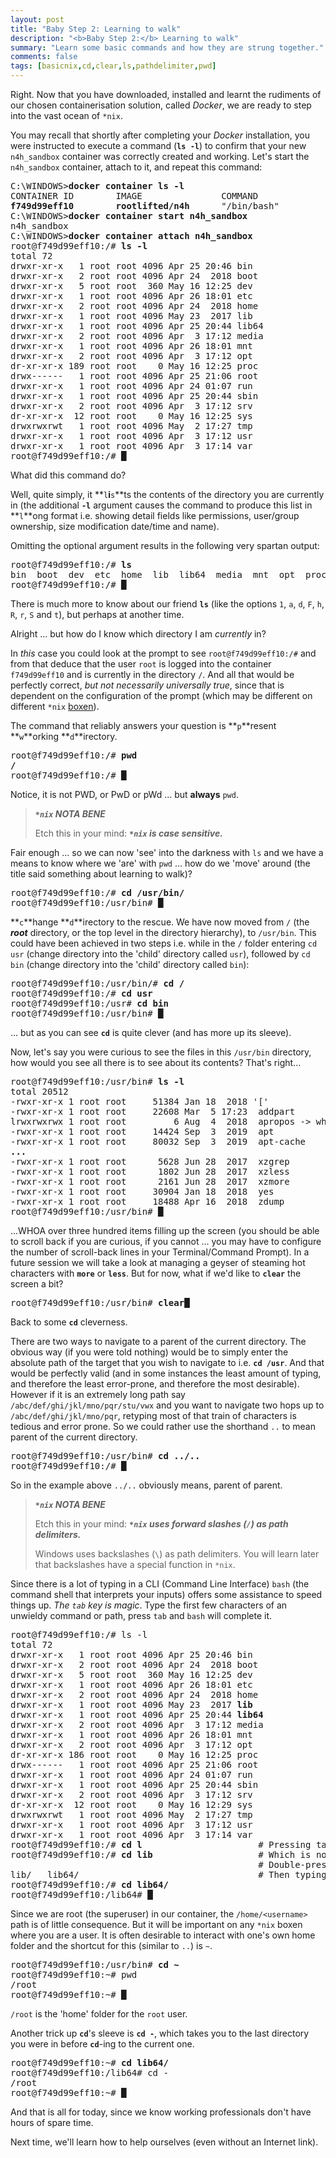 ```yaml
---
layout: post
title: "Baby Step 2: Learning to walk"
description: "<b>Baby Step 2:</b> Learning to walk"
summary: "Learn some basic commands and how they are strung together."
comments: false
tags: [basicnix,cd,clear,ls,pathdelimiter,pwd]
---
```


Right. Now that you have downloaded, installed and learnt the rudiments of our chosen containerisation solution, called *Docker*, we are ready to step into the vast ocean of `*nix`.

You may recall that shortly after completing your *Docker* installation, you were instructed to execute a command (**`ls -l`**) to confirm that your new `n4h_sandbox` container was correctly created and working. Let's start the `n4h_sandbox` container, attach to it, and repeat this command:
<pre>
C:\WINDOWS><b>docker container ls -l</b>
CONTAINER ID        IMAGE               COMMAND             CREATED             STATUS                   PORTS               NAMES
<b>f749d99eff10        rootlifted/n4h</b>      "/bin/bash"         2 weeks ago         Exited (0) 13 days ago                       <b>n4h_sandbox</b>
C:\WINDOWS><b>docker container start n4h_sandbox</b>
n4h_sandbox
C:\WINDOWS><b>docker container attach n4h_sandbox</b>
root@f749d99eff10:/# <b>ls -l</b>
total 72
drwxr-xr-x   1 root root 4096 Apr 25 20:46 bin
drwxr-xr-x   2 root root 4096 Apr 24  2018 boot
drwxr-xr-x   5 root root  360 May 16 12:25 dev
drwxr-xr-x   1 root root 4096 Apr 26 18:01 etc
drwxr-xr-x   2 root root 4096 Apr 24  2018 home
drwxr-xr-x   1 root root 4096 May 23  2017 lib
drwxr-xr-x   1 root root 4096 Apr 25 20:44 lib64
drwxr-xr-x   2 root root 4096 Apr  3 17:12 media
drwxr-xr-x   1 root root 4096 Apr 26 18:01 mnt
drwxr-xr-x   2 root root 4096 Apr  3 17:12 opt
dr-xr-xr-x 189 root root    0 May 16 12:25 proc
drwx------   1 root root 4096 Apr 25 21:06 root
drwxr-xr-x   1 root root 4096 Apr 24 01:07 run
drwxr-xr-x   1 root root 4096 Apr 25 20:44 sbin
drwxr-xr-x   2 root root 4096 Apr  3 17:12 srv
dr-xr-xr-x  12 root root    0 May 16 12:25 sys
drwxrwxrwt   1 root root 4096 May  2 17:27 tmp
drwxr-xr-x   1 root root 4096 Apr  3 17:12 usr
drwxr-xr-x   1 root root 4096 Apr  3 17:14 var
root@f749d99eff10:/# <b>&block;</b>
</pre>

What did this command do?

Well, quite simply, it **`l`**i**`s`**ts the contents of the directory you are currently in (the additional **`-l`** argument causes the command to produce this list in **`l`**ong format i.e. showing detail fields like permissions, user/group ownership, size modification date/time and name).

Omitting the optional argument results in the following very spartan output:
<pre>
root@f749d99eff10:/# <b>ls</b>
bin  boot  dev  etc  home  lib  lib64  media  mnt  opt  proc  root  run  sbin  srv  sys  tmp  usr  var
root@f749d99eff10:/# <b>&block;</b>
</pre>

There is much more to know about our friend **`ls`** (like the options `1`, `a`, `d`, `F`, `h`, `R`, `r`, `S` and `t`), but perhaps at another time.

Alright ... but how do I know which directory I am *currently* in?

In *this* case you could look at the prompt to see `root@f749d99eff10:/#` and from that deduce that the user `root` is logged into the container `f749d99eff10` and is currently in the directory `/`. And all that would be perfectly correct, *but not necessarily universally true*, since that is dependent on the configuration of the prompt (which may be different on different `*nix` [boxen](http://catb.org/jargon/html/B/boxen.html)).

The command that reliably answers your question is **`p`**resent **`w`**orking **`d`**irectory.
<pre>
root@f749d99eff10:/# <b>pwd</b>
<b>/</b>
root@f749d99eff10:/# <b>&block;</b>
</pre>

Notice, it is not PWD, or PwD or pWd ... but **always** `pwd`.

> ***`*nix` NOTA BENE***<br>
> 
> Etch this in your mind: ***`*nix` is case sensitive.***

Fair enough ... so we can now 'see' into the darkness with `ls` and we have a means to know where we 'are' with `pwd` ... how do we 'move' around (the title said something about learning to walk)?

<pre>
root@f749d99eff10:/# <b>cd /usr/bin/</b>
root@f749d99eff10:/usr/bin# <b>&block;</b>
</pre>

**`c`**hange **`d`**irectory to the rescue. We have now moved from `/` (the ***root*** directory, or the top level in the directory hierarchy), to `/usr/bin`. This could have been achieved in two steps i.e. while in the `/` folder entering `cd usr` (change directory into the 'child' directory called `usr`), followed by `cd bin` (change directory into the 'child' directory called `bin`):
<pre>
root@f749d99eff10:/usr/bin/# <b>cd /</b>
root@f749d99eff10:/# <b>cd usr</b>
root@f749d99eff10:/usr# <b>cd bin</b>
root@f749d99eff10:/usr/bin# <b>&block;</b>
</pre>
... but as you can see **`cd`** is quite clever (and has more up its sleeve).

Now, let's say you were curious to see the files in this `/usr/bin` directory, how would you see all there is to see about its contents? That's right...
<pre>
root@f749d99eff10:/usr/bin# <b>ls -l</b>
total 20512
-rwxr-xr-x 1 root root     51384 Jan 18  2018 '['
-rwxr-xr-x 1 root root     22608 Mar  5 17:23  addpart
lrwxrwxrwx 1 root root         6 Aug  4  2018  apropos -> whatis
-rwxr-xr-x 1 root root     14424 Sep  3  2019  apt
-rwxr-xr-x 1 root root     80032 Sep  3  2019  apt-cache
<b>...</b>
-rwxr-xr-x 1 root root      5628 Jun 28  2017  xzgrep
-rwxr-xr-x 1 root root      1802 Jun 28  2017  xzless
-rwxr-xr-x 1 root root      2161 Jun 28  2017  xzmore
-rwxr-xr-x 1 root root     30904 Jan 18  2018  yes
-rwxr-xr-x 1 root root     18488 Apr 16  2018  zdump
root@f749d99eff10:/usr/bin# <b>&block;</b>
</pre>
...WHOA over three hundred items filling up the screen (you should be able to scroll back if you are curious, if you cannot ... you may have to configure the number of scroll-back lines in your Terminal/Command Prompt).
In a future session we will take a look at managing a geyser of steaming hot characters with **`more`** or **`less`**. But for now, what if we'd like to **`clear`** the screen a bit?
<pre>
root@f749d99eff10:/usr/bin# <b>clear&block;</b>
</pre>
Back to some **`cd`** cleverness.

There are two ways to navigate to a parent of the current directory. The obvious way (if you were told nothing) would be to simply enter the absolute path of the target that you wish to navigate to i.e. **`cd /usr`**. And that would be perfectly valid (and in some instances the least amount of typing, and therefore the least error-prone, and therefore the most desirable). However if it is an extremely long path say `/abc/def/ghi/jkl/mno/pqr/stu/vwx` and you want to navigate two hops up to `/abc/def/ghi/jkl/mno/pqr`, retyping most of that train of characters is tedious and error prone. So we could rather use the shorthand `..` to mean parent of the current directory.
<pre>
root@f749d99eff10:/usr/bin# <b>cd ../..</b>
root@f749d99eff10:/# <b>&block;</b>
</pre>
So in the example above `../..` obviously means, parent of parent.

> ***`*nix` NOTA BENE***<br>
> 
> Etch this in your mind: ***`*nix` uses forward slashes (`/`) as path delimiters.***<br>
> 
> Windows uses backslashes (`\`) as path delimiters. You will learn later that backslashes have a special function in `*nix`.

Since there is a lot of typing in a CLI (Command Line Interface) `bash` (the command shell that interprets your inputs) offers some assistance to speed things up. *The `tab` key is magic*. Type the first few characters of an unwieldy command or path, press `tab` and `bash` will complete it.
<pre>
root@f749d99eff10:/# ls -l
total 72
drwxr-xr-x   1 root root 4096 Apr 25 20:46 bin
drwxr-xr-x   2 root root 4096 Apr 24  2018 boot
drwxr-xr-x   5 root root  360 May 16 12:25 dev
drwxr-xr-x   1 root root 4096 Apr 26 18:01 etc
drwxr-xr-x   2 root root 4096 Apr 24  2018 home
drwxr-xr-x   1 root root 4096 May 23  2017 <b>lib</b>
drwxr-xr-x   1 root root 4096 Apr 25 20:44 <b>lib64</b>
drwxr-xr-x   2 root root 4096 Apr  3 17:12 media
drwxr-xr-x   1 root root 4096 Apr 26 18:01 mnt
drwxr-xr-x   2 root root 4096 Apr  3 17:12 opt
dr-xr-xr-x 186 root root    0 May 16 12:25 proc
drwx------   1 root root 4096 Apr 25 21:06 root
drwxr-xr-x   1 root root 4096 Apr 24 01:07 run
drwxr-xr-x   1 root root 4096 Apr 25 20:44 sbin
drwxr-xr-x   2 root root 4096 Apr  3 17:12 srv
dr-xr-xr-x  12 root root    0 May 16 12:29 sys
drwxrwxrwt   1 root root 4096 May  2 17:27 tmp
drwxr-xr-x   1 root root 4096 Apr  3 17:12 usr
drwxr-xr-x   1 root root 4096 Apr  3 17:14 var
root@f749d99eff10:/# <b>cd l</b>                      # Pressing tab completes this to...
root@f749d99eff10:/# <b>cd lib</b>                    # Which is not sufficiently unique to fully autocomplete.
                                               # Double-pressing tab again displays your completion options...
lib/   lib64/                                  # Then typing 6 (to provide a completion hint) and tab again completes full autocomplete...
root@f749d99eff10:/# <b>cd lib64/</b>
root@f749d99eff10:/lib64# <b>&block;</b>
</pre>

Since we are root (the superuser) in our container, the `/home/<username>` path is of little consequence. But it will be important on any `*nix` boxen where you are a user. It is often desirable to interact with one's own home folder and the shortcut for this (similar to `..`) is `~`.
<pre>
root@f749d99eff10:/usr/bin# <b>cd ~</b>
root@f749d99eff10:~# pwd
/root
root@f749d99eff10:~# <b>&block;</b>
</pre>
`/root` is the 'home' folder for the `root` user.

Another trick up **`cd`**'s sleeve is **`cd -`**, which takes you to the last directory you were in before **`cd`**-ing to the current one.
<pre>
root@f749d99eff10:~# <b>cd lib64/</b>
root@f749d99eff10:/lib64# cd -
/root
root@f749d99eff10:~# <b>&block;</b>
</pre>

And that is all for today, since we know working professionals don't have hours of spare time.

Next time, we'll learn how to help ourselves (even without an Internet link).